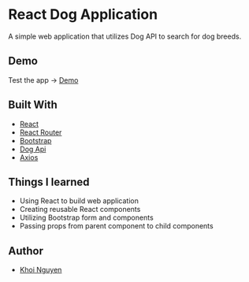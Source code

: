 # React Dog Application

A simple web application that utilizes Dog API to search for dog breeds.

## Demo

Test the app -> [Demo](https://react-dog-app-x.herokuapp.com/)

## Built With

* [React](https://reactjs.org/)
* [React Router](https://reacttraining.com/)
* [Bootstrap](https://getbootstrap.com/)
* [Dog Api](https://dog.ceo/dog-api/documentation/breed)
* [Axios](https://github.com/axios/axios)

## Things I learned

* Using React to build web application
* Creating reusable React components
* Utilizing Bootstrap form and components
* Passing props from parent component to child components

## Author

* [Khoi Nguyen](https://github.com/gh0stl0nely)
